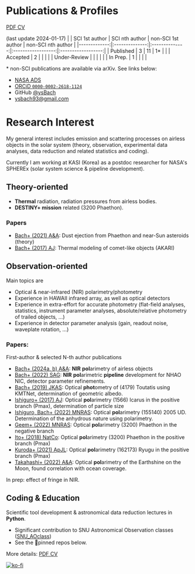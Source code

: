 # Publications & Profiles
[PDF CV](https://www.dropbox.com/s/kicj8wg393r15qw/cv.pdf?dl=0)

(last update 2024-01-17)
|              | SCI 1st author | SCI nth author | non-SCI 1st author | non-SCI nth author |
|-------------:|:--------------:|:--------------:|:------------------:|:------------------:|
|    Published |        3       |        11      |          1*        |                    |
|     Accepted |        2       |                |                    |                    |
| Under-Review |                |                |                    |                    |
|     In Prep. |        1       |                |                    |                    |

\* non-SCI publications are available via arXiv. See links below:

  * [NASA ADS](https://ui.adsabs.harvard.edu/search/q=author%3A%22bach%2C%20yoonsoo%20p.%22%20year%3A2010-%20bibstem%3A(-%20zndo)%20bibstem%3A(-%20yCat))
  * [ORCiD ``0000-0002-2618-1124``](https://orcid.org/0000-0002-2618-1124)
  * GitHub [@ysBach](https://github.com/ysBach)
  * ysbach93@gmail.com

# Research Interest
My general interest includes emission and scattering processes on airless objects in the solar system (theory, observation, experimental data analyses, data reduction and related statistics and coding).

Currently I am working at KASI (Korea) as a postdoc researcher for NASA's SPHEREx (solar system science & pipeline development).
 
## Theory-oriented
* **Thermal** radiation, radiation pressures from airless bodies.
* **DESTINY+ mission** related (3200 Phaethon).
 
### Papers
* [Bach+ (2021) A&A](https://ui.adsabs.harvard.edu/abs/2021A%26A...654A.113B/abstract): Dust ejection from Phaethon and near-Sun asteroids (theory)
* [Bach+ (2017) AJ](https://ui.adsabs.harvard.edu/abs/2017AJ....154..202B/abstract): Thermal modeling of comet-like objects (AKARI)

## Observation-oriented
Main topics are
* Optical & near-infrared (NIR) polarimetry/photometry 
* Experience in HAWAII infrared array, as well as optical detectors
* Experience in extra-effort for accurate photometry (flat-field analyses, statistics, instrument parameter analyses, absolute/relative photometry of trailed objects, ...)
* Experience in detector parameter analysis (gain, readout noise, waveplate rotation, ...)

### Papers:
First-author & selected N-th author publications
* [Bach+ (2024a, b) A&A](https://github.com/ysBach/BachYP_etal_CeresVesta_NHAO): **NIR** **pol**arimetry of airless objects
* [Bach+ (2022) SAG](https://ui.adsabs.harvard.edu/abs/2022arXiv221214167B/abstract): **NIR** **pol**arimetric **pipeline** development for NHAO NIC, detector parameter refinements.
* [Bach+ (2019) JKAS](https://ui.adsabs.harvard.edu/abs/2019JKAS...52...71B/abstract): Optical **phot**ometry of (4179) Toutatis using KMTNet, determination of geometric albedo.
* [Ishiguro+ (2017) AJ](https://ui.adsabs.harvard.edu/abs/2017AJ....154..180I/abstract): Optical **pol**arimetry (1566) Icarus in the positive branch (Pmax), determination of particle size
* [Ishiguro, Bach+ (2022) MNRAS](https://ui.adsabs.harvard.edu/abs/2022MNRAS.509.4128I/abstract): Optical **pol**arimetry (155140) 2005 UD. Determination of the anhydrous nature using polarimetry. 
* [Geem+ (2022) MNRAS](https://ui.adsabs.harvard.edu/abs/2022MNRAS.516L..53G/abstract): Optical **pol**arimetry (3200) Phaethon in the negative branch
* [Ito+ (2018) NatCo](https://ui.adsabs.harvard.edu/abs/2018NatCo...9.2486I/abstract): Optical **pol**arimetry (3200) Phaethon in the positive branch (Pmax)
* [Kuroda+ (2021) ApJL](https://ui.adsabs.harvard.edu/abs/2021ApJ...911L..24K/abstract): Optical **pol**arimetry (162173) Ryugu in the positive branch (Pmax)
* [Takahashi+ (2022) A&A](https://ui.adsabs.harvard.edu/abs/2021A%26A...653A..99T/abstract): Optical **pol**arimetry of the Earthshine on the Moon, found correlation with ocean coverage.

In prep: effect of fringe in NIR.

## Coding & Education
Scientific tool development & astronomical data reduction lectures in **Python**.

* Significant contribution to SNU Astronomical Observation classes ([SNU_AOclass](https://github.com/ysBach/SNU_AOclass))
* See the 📌pinned repos below.


More details: [PDF CV](https://www.dropbox.com/s/kicj8wg393r15qw/cv.pdf?dl=0)

[![ko-fi](https://ko-fi.com/img/githubbutton_sm.svg)](https://ko-fi.com/E1E1HAMV5)
<!---
ysBach/ysBach is a ✨ special ✨ repository because its `README.md` (this file) appears on your GitHub profile.
You can click the Preview link to take a look at your changes.
--->
